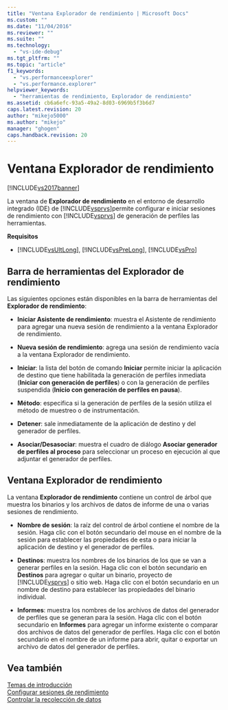```yaml
---
title: "Ventana Explorador de rendimiento | Microsoft Docs"
ms.custom: ""
ms.date: "11/04/2016"
ms.reviewer: ""
ms.suite: ""
ms.technology: 
  - "vs-ide-debug"
ms.tgt_pltfrm: ""
ms.topic: "article"
f1_keywords: 
  - "vs.performanceexplorer"
  - "vs.performance.explorer"
helpviewer_keywords: 
  - "herramientas de rendimiento, Explorador de rendimiento"
ms.assetid: cb6a6efc-93a5-49a2-8d03-6969b5f3b6d7
caps.latest.revision: 20
author: "mikejo5000"
ms.author: "mikejo"
manager: "ghogen"
caps.handback.revision: 20
---
```

# Ventana Explorador de rendimiento
[!INCLUDE[vs2017banner](../code-quality/includes/vs2017banner.md)]

La ventana de **Explorador de rendimiento** en el entorno de desarrollo integrado \(IDE\) de [!INCLUDE[vsprvs](../code-quality/includes/vsprvs_md.md)]permite configurar e iniciar sesiones de rendimiento con [!INCLUDE[vsprvs](../code-quality/includes/vsprvs_md.md)] de generación de perfiles las herramientas.  
  
 **Requisitos**  
  
-   [!INCLUDE[vsUltLong](../code-quality/includes/vsultlong_md.md)], [!INCLUDE[vsPreLong](../code-quality/includes/vsprelong_md.md)], [!INCLUDE[vsPro](../code-quality/includes/vspro_md.md)]  
  
## Barra de herramientas del Explorador de rendimiento  
 Las siguientes opciones están disponibles en la barra de herramientas del **Explorador de rendimiento**:  
  
-   **Iniciar Asistente de rendimiento**: muestra el Asistente de rendimiento para agregar una nueva sesión de rendimiento a la ventana Explorador de rendimiento.  
  
-   **Nueva sesión de rendimiento**: agrega una sesión de rendimiento vacía a la ventana Explorador de rendimiento.  
  
-   **Iniciar**: la lista del botón de comando **Iniciar** permite iniciar la aplicación de destino que tiene habilitada la generación de perfiles inmediata \(**Iniciar con generación de perfiles**\) o con la generación de perfiles suspendida \(**Inicio con generación de perfiles en pausa**\).  
  
-   **Método**: especifica si la generación de perfiles de la sesión utiliza el método de muestreo o de instrumentación.  
  
-   **Detener**: sale inmediatamente de la aplicación de destino y del generador de perfiles.  
  
-   **Asociar\/Desasociar**: muestra el cuadro de diálogo **Asociar generador de perfiles al proceso** para seleccionar un proceso en ejecución al que adjuntar el generador de perfiles.  
  
## Ventana Explorador de rendimiento  
 La ventana **Explorador de rendimiento** contiene un control de árbol que muestra los binarios y los archivos de datos de informe de una o varias sesiones de rendimiento.  
  
-   **Nombre de sesión**: la raíz del control de árbol contiene el nombre de la sesión.  Haga clic con el botón secundario del mouse en el nombre de la sesión para establecer las propiedades de esta o para iniciar la aplicación de destino y el generador de perfiles.  
  
-   **Destinos**: muestra los nombres de los binarios de los que se van a generar perfiles en la sesión.  Haga clic con el botón secundario en **Destinos** para agregar o quitar un binario, proyecto de [!INCLUDE[vsprvs](../code-quality/includes/vsprvs_md.md)] o sitio web.  Haga clic con el botón secundario en un nombre de destino para establecer las propiedades del binario individual.  
  
-   **Informes**: muestra los nombres de los archivos de datos del generador de perfiles que se generan para la sesión.  Haga clic con el botón secundario en **Informes** para agregar un informe existente o comparar dos archivos de datos del generador de perfiles.  Haga clic con el botón secundario en el nombre de un informe para abrir, quitar o exportar un archivo de datos del generador de perfiles.  
  
## Vea también  
 [Temas de introducción](../profiling/overviews-performance-tools.md)   
 [Configurar sesiones de rendimiento](../profiling/configuring-performance-sessions.md)   
 [Controlar la recolección de datos](../profiling/controlling-data-collection.md)